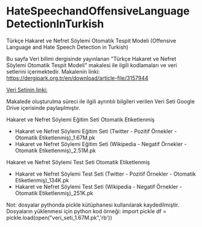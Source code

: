 # HateSpeechandOffensiveLanguageDetectionInTurkish
Türkçe Hakaret ve Nefret Söylemi Otomatik Tespit Modeli (Offensive Language and Hate Speech Detection in Turkish)

Bu sayfa Veri bilimi dergisinde yayınlanan "Türkçe Hakaret ve Nefret Söylemi Otomatik Tespit Modeli" makalesi ile ilgili kodlamaları ve veri setlerini içermektedir.
Makalenin linki:
https://dergipark.org.tr/en/download/article-file/3157944


[Veri Setinin linki:](https://drive.google.com/drive/folders/1uF_BxmCP6X29hJXapUCbaW65UGYvn09_?usp=sharing)


Makalede oluşturulma süreci ile ilgili ayrıntılı bilgileri verilen Veri Seti Google Drive içerisinde paylaşılmıştır.

Hakaret ve Nefret Söylemi Eğitim Seti Otomatik Etiketlenmiş
- Hakaret ve Nefret Söylemi Eğitim Seti (Twitter - Pozitif Örnekler - Otomatik Etiketlenmiş)_1.67M.pk
- Hakaret ve Nefret Söylemi Eğitim Seti (Wikipedia - Negatif Örnekler - Otomatik Etiketlenmiş)_2.51M.pk
  
Hakaret ve Nefret Söylemi Test Seti Otomatik Etiketlenmiş
- Hakaret ve Nefret Söylemi Test Seti (Twitter - Pozitif Örnekler - Otomatik Etiketlenmiş)_134K.pk
- Hakaret ve Nefret Söylemi Test Seti (Wikipedia - Negatif Örnekler - Otomatik Etiketlenmiş)_251K.pk

Not: dosyalar pythonda pickle kütüphanesi kullanılarak kaydedilmiştir. Dosyaların yüklenmesi için python kod örneği:
import pickle
df = pickle.load(open("veri_seti_1.67M.pk",'rb'))

